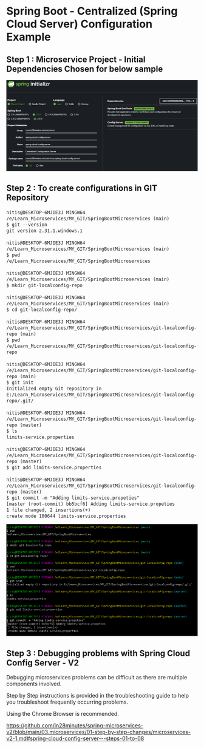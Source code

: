 # **Spring Boot - Centralized (Spring Cloud Server) Configuration Example**

## Step 1 : Microservice Project - Initial Dependencies Chosen for below sample

![img_1.png](img_1.png)

## Step 2 : To create configurations in GIT Repository

````
nitis@DESKTOP-6MJIE3J MINGW64 /e/Learn_Microservices/MY_GIT/SpringBootMicroservices (main)
$ git --version
git version 2.31.1.windows.1

nitis@DESKTOP-6MJIE3J MINGW64 /e/Learn_Microservices/MY_GIT/SpringBootMicroservices (main)
$ pwd
/e/Learn_Microservices/MY_GIT/SpringBootMicroservices

nitis@DESKTOP-6MJIE3J MINGW64 /e/Learn_Microservices/MY_GIT/SpringBootMicroservices (main)
$ mkdir git-localconfig-repo

nitis@DESKTOP-6MJIE3J MINGW64 /e/Learn_Microservices/MY_GIT/SpringBootMicroservices (main)
$ cd git-localconfig-repo/

nitis@DESKTOP-6MJIE3J MINGW64 /e/Learn_Microservices/MY_GIT/SpringBootMicroservices/git-localconfig-repo (main)
$ pwd
/e/Learn_Microservices/MY_GIT/SpringBootMicroservices/git-localconfig-repo

nitis@DESKTOP-6MJIE3J MINGW64 /e/Learn_Microservices/MY_GIT/SpringBootMicroservices/git-localconfig-repo (main)
$ git init
Initialized empty Git repository in E:/Learn_Microservices/MY_GIT/SpringBootMicroservices/git-localconfig-repo/.git/

nitis@DESKTOP-6MJIE3J MINGW64 /e/Learn_Microservices/MY_GIT/SpringBootMicroservices/git-localconfig-repo (master)
$ ls
limits-service.properties

nitis@DESKTOP-6MJIE3J MINGW64 /e/Learn_Microservices/MY_GIT/SpringBootMicroservices/git-localconfig-repo (master)
$ git add limits-service.properties

nitis@DESKTOP-6MJIE3J MINGW64 /e/Learn_Microservices/MY_GIT/SpringBootMicroservices/git-localconfig-repo (master)
$ git commit -m "Adding limits-service.propeties"
[master (root-commit) bb5bcf6] Adding limits-service.propeties
1 file changed, 2 insertions(+)
create mode 100644 limits-service.properties
````

![img.png](img.png)

## Step 3 : Debugging problems with Spring Cloud Config Server - V2
Debugging microservices problems can be difficult as there are multiple components involved.

Step by Step instructions is provided in the troubleshooting guide to help you troubleshoot frequently occurring problems.

Using the Chrome Browser is recommended.

https://github.com/in28minutes/spring-microservices-v2/blob/main/03.microservices/01-step-by-step-changes/microservices-v2-1.md#spring-cloud-config-server---steps-01-to-08